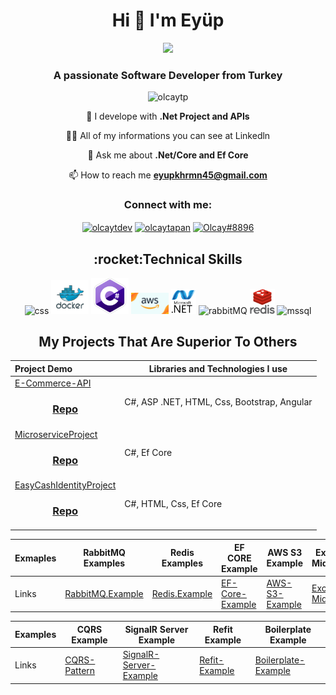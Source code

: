 <h1 align="center">Hi 👋 I'm Eyüp</h1>
<div id="header" align="center">
  <img src="https://media.giphy.com/media/u2pmTWUi0MXjyrMaVj/giphy.gif" width="100"/>
</div>
<h3 align="center">A passionate Software Developer from Turkey</h3>

<p align="center"> <img src="https://komarev.com/ghpvc/?username=EyupKhrmn&label=Profile%20views&color=0e75b6&style=flat" alt="olcaytp" /> </p>

<div align="center">

 🌱 I  develope with **.Net Project and APIs**

 👨‍💻 All of my informations you can see at Linkedln

 💬 Ask me about **.Net/Core and Ef Core**

 📫 How to reach me **eyupkhrmn45@gmail.com**
  </div>

<h3 align="center">Connect with me:</h3>
<p align="center">
<a href="https://twitter.com/eypkhrmn45" target="blank"><img align="center" src="https://raw.githubusercontent.com/rahuldkjain/github-profile-readme-generator/master/src/images/icons/Social/twitter.svg" alt="olcaytdev" height="30" width="40" /></a>
<a href="https://www.linkedin.com/in/eyupkhrmn/" target="blank"><img align="center" src="https://raw.githubusercontent.com/rahuldkjain/github-profile-readme-generator/master/src/images/icons/Social/linked-in-alt.svg" alt="olcaytapan" height="30" width="40" /></a>
<a href="https://discord.gg/Eyüp Kahraman#1074" target="blank"><img align="center" src="https://raw.githubusercontent.com/rahuldkjain/github-profile-readme-generator/master/src/images/icons/Social/discord.svg" alt="Olcay#8896" height="30" width="40" /></a>
</p> 

<h2 align="center">:rocket:Technical Skills</h2>
<div align="center">
    <img src="https://user-images.githubusercontent.com/25181517/192109061-e138ca71-337c-4019-8d42-4792fdaa7128.png" width="60" alt="css" />
    <img src="https://github.com/prowebdev119/prowebdev119/blob/main/git%20profile%20icons/docker_aladdinGene.png" width="60" alt="css" />
    <img src="https://github.com/prowebdev119/prowebdev119/blob/main/git%20profile%20icons/csharp_aladdinGene.png" width="60" alt="css" />
    <img src="https://github.com/prowebdev119/prowebdev119/blob/main/git%20profile%20icons/aws_aladdinGene.gif" width="60" alt="css" />
    <img src="https://raw.githubusercontent.com/devicons/devicon/master/icons/dot-net/dot-net-original-wordmark.svg" alt="dotnet" width="40" height="40"/>
    <img src="https://www.vectorlogo.zone/logos/rabbitmq/rabbitmq-icon.svg" alt="rabbitMQ" width="40" height="40"/>
    <img src="https://raw.githubusercontent.com/devicons/devicon/master/icons/redis/redis-original-wordmark.svg" alt="redis" width="40" height="40"/>
    <img src="https://www.svgrepo.com/show/303229/microsoft-sql-server-logo.svg" alt="mssql" width="40" height="40"/>
  </div>
<h2 align="center">My Projects That Are Superior To Others</h2>


  Project Demo       |Libraries and Technologies I use  
:-------------------------|-------------------------|
[E-Commerce-API](https://github.com/EyupKhrmn/ETicaretAPIProject)<h3 align="center">[Repo](https://github.com/EyupKhrmn/ETicaretAPIProject)</h3> | C#, ASP .NET, HTML, Css, Bootstrap, Angular |
[MicroserviceProject](https://github.com/EyupKhrmn/MicroserviceProject)<h3 align="center">[Repo](https://github.com/EyupKhrmn/MicroserviceProject)</h3> | C#, Ef Core |  
[EasyCashIdentityProject](https://github.com/EyupKhrmn/EasyCashIdentityProject)<h3 align="center">[Repo](https://github.com/EyupKhrmn/EasyCashIdentityProject)</h3> | C#, HTML, Css, Ef Core 


Exmaples |RabbitMQ Examples|Redis Examples|EF CORE Example|AWS S3 Example|Exception Middleware|JWT Token Example|Swagger Example
-- | -- | -- | -- |-- |-- |-- |-- 
Links | [RabbitMQ.Example](https://github.com/EyupKhrmn/RabbitMQ.Example) | [Redis.Example](https://github.com/EyupKhrmn/RedisExamples) | [EF-Core-Example](https://github.com/EyupKhrmn/EF-Core-Training) | [AWS-S3-Example](https://github.com/EyupKhrmn/AWS_S3_Web_API) | [Exception Middlaware](https://github.com/EyupKhrmn/ExceptionMiddleware) | [JWT-Token-Auth](https://github.com/EyupKhrmn/JWT_Token_Auth) | [SwaggerByOcelot](https://github.com/EyupKhrmn/SwaggerByOcelot) |

Examples |CQRS Example |SignalR Server Example |Refit Example |Boilerplate Example
-- | -- | -- | -- | -- |
Links | [CQRS-Pattern](https://github.com/EyupKhrmn/CQRS_Pattern) | [SignalR-Server-Example](https://github.com/EyupKhrmn/SignalRServerExample) | [Refit-Example](https://github.com/EyupKhrmn/RefitExample) | [Boilerplate-Example](https://github.com/EyupKhrmn/BoilerplateExample)
